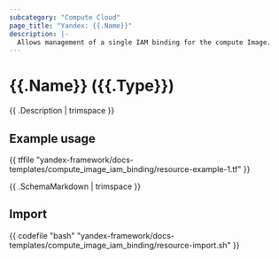 ```yaml
---
subcategory: "Compute Cloud"
page_title: "Yandex: {{.Name}}"
description: |-
  Allows management of a single IAM binding for the compute Image.
---
```


# {{.Name}} ({{.Type}})

{{ .Description | trimspace }}

## Example usage

{{ tffile "yandex-framework/docs-templates/compute_image_iam_binding/resource-example-1.tf" }}

{{ .SchemaMarkdown | trimspace }}

## Import

{{ codefile "bash" "yandex-framework/docs-templates/compute_image_iam_binding/resource-import.sh" }}
